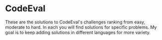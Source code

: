 # CodeEval
These are the solutions to CodeEval's challenges ranking from easy, moderate to hard. In each you will find solutions for specific problems. My goal is to keep adding solutions in different languages for more variety.
